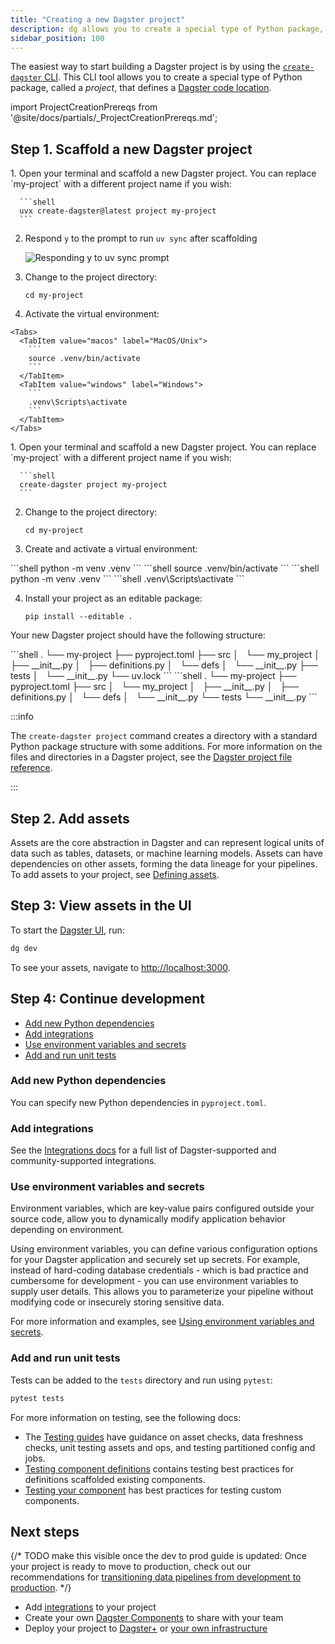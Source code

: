 ```yaml
---
title: "Creating a new Dagster project"
description: dg allows you to create a special type of Python package, called a project, that defines a Dagster code location.
sidebar_position: 100
---
```


The easiest way to start building a Dagster project is by using the [`create-dagster` CLI](/api/dg/create-dagster). This CLI tool allows you to create a special type of Python package, called a _project_, that defines a [Dagster code location](/deployment/code-locations/managing-code-locations-with-definitions).

import ProjectCreationPrereqs from '@site/docs/partials/\_ProjectCreationPrereqs.md';

<ProjectCreationPrereqs />

## Step 1. Scaffold a new Dagster project

<Tabs groupId="package-manager">
   <TabItem value="uv" label="uv">
   1. Open your terminal and scaffold a new Dagster project. You can replace `my-project` with a different project name if you wish:

      ```shell
      uvx create-dagster@latest project my-project
      ```
   
   2. Respond `y` to the prompt to run `uv sync` after scaffolding

      ![Responding y to uv sync prompt](/images/getting-started/quickstart/uv_sync_yes.png)

   3. Change to the project directory:

      ```shell
      cd my-project
      ```
   4. Activate the virtual environment:

    <Tabs>
      <TabItem value="macos" label="MacOS/Unix">
        ```
        source .venv/bin/activate
        ```
      </TabItem>
      <TabItem value="windows" label="Windows">
        ```
        .venv\Scripts\activate
        ```
      </TabItem>
    </Tabs>
   </TabItem>
   <TabItem value="pip" label="pip">
   1. Open your terminal and scaffold a new Dagster project. You can replace `my-project` with a different project name if you wish:

      ```shell
      create-dagster project my-project
      ```
   2. Change to the project directory:

      ```shell
      cd my-project
      ```
   
   3. Create and activate a virtual environment:

   <Tabs>
     <TabItem value="macos" label="MacOS/Unix">
      ```shell
      python -m venv .venv
      ```
      ```shell
      source .venv/bin/activate
      ```
     </TabItem>
     <TabItem value="windows" label="Windows">
      ```shell
      python -m venv .venv
      ```
      ```shell
      .venv\Scripts\activate
      ```
     </TabItem>
   </Tabs>
   
   4. Install your project as an editable package:

      ```shell
      pip install --editable .
      ```
   </TabItem>
</Tabs>

Your new Dagster project should have the following structure:

<Tabs groupId="package-manager">

   <TabItem value="uv" label="uv">
   ```shell
   .
   └── my-project
      ├── pyproject.toml
      ├── src
      │   └── my_project
      │       ├── __init__.py
      │       ├── definitions.py
      │       └── defs
      │           └── __init__.py
      ├── tests
      │   └── __init__.py
      └── uv.lock
   ```
   </TabItem>
   <TabItem value="pip" label="pip">
   ```shell
   .
   └── my-project
      ├── pyproject.toml
      ├── src
      │   └── my_project
      │       ├── __init__.py
      │       ├── definitions.py
      │       └── defs
      │           └── __init__.py
      └── tests
         └── __init__.py
   ```
   </TabItem>
</Tabs>

:::info

The `create-dagster project` command creates a directory with a standard Python package structure with some additions. For more information on the files and directories in a Dagster project, see the [Dagster project file reference](/guides/build/projects/dagster-project-file-reference).

:::

## Step 2. Add assets

Assets are the core abstraction in Dagster and can represent logical units of data such as tables, datasets, or machine learning models. Assets can have dependencies on other assets, forming the data lineage for your pipelines. To add assets to your project, see [Defining assets](/guides/build/assets/defining-assets).

## Step 3: View assets in the UI

To start the [Dagster UI](/guides/operate/webserver), run:

```bash
dg dev
```

To see your assets, navigate to [http://localhost:3000](http://localhost:3000).

## Step 4: Continue development

- [Add new Python dependencies](#add-new-python-dependencies)
- [Add integrations](#add-integrations)
- [Use environment variables and secrets](#use-environment-variables-and-secrets)
- [Add and run unit tests](#add-and-run-unit-tests)

### Add new Python dependencies

You can specify new Python dependencies in `pyproject.toml`.

### Add integrations

See the [Integrations docs](/integrations/libraries) for a full list of Dagster-supported and community-supported integrations.

### Use environment variables and secrets

Environment variables, which are key-value pairs configured outside your source code, allow you to dynamically modify application behavior depending on environment.

Using environment variables, you can define various configuration options for your Dagster application and securely set up secrets. For example, instead of hard-coding database credentials - which is bad practice and cumbersome for development - you can use environment variables to supply user details. This allows you to parameterize your pipeline without modifying code or insecurely storing sensitive data.

For more information and examples, see [Using environment variables and secrets](/guides/operate/configuration/using-environment-variables-and-secrets).

### Add and run unit tests

Tests can be added to the `tests` directory and run using `pytest`:

```bash
pytest tests
```

For more information on testing, see the following docs:
* The [Testing guides](/guides/test) have guidance on asset checks, data freshness checks, unit testing assets and ops, and testing partitioned config and jobs.
* [Testing component definitions](/guides/build/components/building-pipelines-with-components/testing-component-definitions) contains testing best practices for definitions scaffolded existing components.
* [Testing your component](/guides/build/components/creating-new-components/testing-your-component) has best practices for testing custom components.

## Next steps

{/* TODO make this visible once the dev to prod guide is updated: Once your project is ready to move to production, check out our recommendations for [transitioning data pipelines from development to production](/guides/operate/dev-to-prod). */}

* Add [integrations](/integrations/libraries) to your project
* Create your own [Dagster Components](/guides/build/components/creating-new-components) to share with your team
* Deploy your project to [Dagster+](/deployment/dagster-plus) or [your own infrastructure](/deployment/oss)
